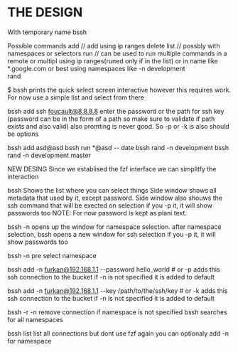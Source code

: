 # THE DESIGN

With temporary name bssh

Possible commands 
add // add using ip ranges
delete
list // possbly with namespaces or selectors
run // can be used to run multiple commands in a remote or multipl using ip ranges(runed only if in the list) or in name like *.google.com or best using namespaces like -n development  
rand

$ bssh
prints the quick select screen
interactive
however this requires work. For now use a simple list and select from there


bssh add ssh foucault@8.8.8.8 
enter the password or the path for ssh key
(password can be in the form of a path so make sure to validate if path exists and also valid)
also promting is never good. So -p or -k is also should be options

bssh add asd@asd
bssh run *@asd -- date
bssh rand -n development
bssh rand -n development master


NEW DESING
Since we establised the fzf interface we can simplitfy the interaction

bssh
Shows the list where you can select things
Side window shows all metadata that used by it, except password.
Side window also shouws the ssh command that will be exected on selection
if you -p it, it will show passwords too
NOTE: For now password is kept as plani text.

bssh -n 
opens up the window for namespace selection. 
after namespace selection, bssh opens a new window for ssh selection
if you -p it, it will show passwords too

bssh -n <namespace>
pre select namespace

bssh add -n <namespace> furkan@192.168.1.1 --password hello_world # or -p 
adds this ssh connection to the bucket 
if -n is not specified it is added to default

bssh add -n <namespace> furkan@192.168.1.1 --key /path/to/the/ssh/key # or -k 
adds this ssh connection to the bucket 
if -n is not specified it is added to default

bssh -r -n <namepsace>
remove connection
if namespace is not specified bssh searches for all namespaces

bssh list 
list all connections but dont use fzf
again you can optionaly add -n for namespace








